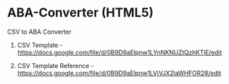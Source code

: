 ABA-Converter (HTML5)
=====================

CSV to ABA Converter

1) CSV Template - https://docs.google.com/file/d/0B9D9aElpnw1LYnNKNUZtQzhKTlE/edit

2) CSV Template Reference - https://docs.google.com/file/d/0B9D9aElpnw1LVjVJX2laWHFOR28/edit